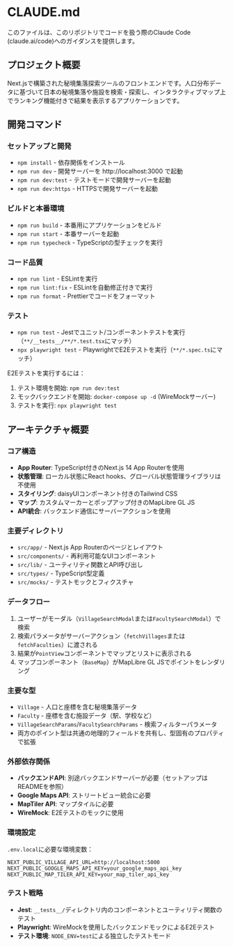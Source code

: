 # CLAUDE.md

このファイルは、このリポジトリでコードを扱う際のClaude Code (claude.ai/code)へのガイダンスを提供します。

## プロジェクト概要

Next.jsで構築された秘境集落探索ツールのフロントエンドです。人口分布データに基づいて日本の秘境集落や施設を検索・探索し、インタラクティブマップ上でランキング機能付きで結果を表示するアプリケーションです。

## 開発コマンド

### セットアップと開発
- `npm install` - 依存関係をインストール
- `npm run dev` - 開発サーバーを http://localhost:3000 で起動
- `npm run dev:test` - テストモードで開発サーバーを起動
- `npm run dev:https` - HTTPSで開発サーバーを起動

### ビルドと本番環境
- `npm run build` - 本番用にアプリケーションをビルド
- `npm run start` - 本番サーバーを起動
- `npm run typecheck` - TypeScriptの型チェックを実行

### コード品質
- `npm run lint` - ESLintを実行
- `npm run lint:fix` - ESLintを自動修正付きで実行
- `npm run format` - Prettierでコードをフォーマット

### テスト
- `npm run test` - Jestでユニット/コンポーネントテストを実行（`**/__tests__/**/*.test.tsx`にマッチ）
- `npx playwright test` - PlaywrightでE2Eテストを実行（`**/*.spec.ts`にマッチ）

E2Eテストを実行するには：
1. テスト環境を開始: `npm run dev:test`
2. モックバックエンドを開始: `docker-compose up -d` (WireMockサーバー)
3. テストを実行: `npx playwright test`

## アーキテクチャ概要

### コア構造
- **App Router**: TypeScript付きのNext.js 14 App Routerを使用
- **状態管理**: ローカル状態にReact hooks、グローバル状態管理ライブラリは不使用
- **スタイリング**: daisyUIコンポーネント付きのTailwind CSS
- **マップ**: カスタムマーカーとポップアップ付きのMapLibre GL JS
- **API統合**: バックエンド通信にサーバーアクションを使用

### 主要ディレクトリ
- `src/app/` - Next.js App Routerのページとレイアウト
- `src/components/` - 再利用可能なUIコンポーネント
- `src/lib/` - ユーティリティ関数とAPI呼び出し
- `src/types/` - TypeScript型定義
- `src/mocks/` - テストモックとフィクスチャ

### データフロー
1. ユーザーがモーダル（`VillageSearchModal`または`FacultySearchModal`）で検索
2. 検索パラメータがサーバーアクション（`fetchVillages`または`fetchFaculties`）に渡される
3. 結果が`PointView`コンポーネントでマップとリストに表示される
4. マップコンポーネント（`BaseMap`）がMapLibre GL JSでポイントをレンダリング

### 主要な型
- `Village` - 人口と座標を含む秘境集落データ
- `Faculty` - 座標を含む施設データ（駅、学校など）
- `VillageSearchParams`/`FacultySearchParams` - 検索フィルターパラメータ
- 両方のポイント型は共通の地理的フィールドを共有し、型固有のプロパティで拡張

### 外部依存関係
- **バックエンドAPI**: 別途バックエンドサーバーが必要（セットアップはREADMEを参照）
- **Google Maps API**: ストリートビュー統合に必要
- **MapTiler API**: マップタイルに必要
- **WireMock**: E2Eテストのモックに使用

### 環境設定
`.env.local`に必要な環境変数：
```
NEXT_PUBLIC_VILLAGE_API_URL=http://localhost:5000
NEXT_PUBLIC_GOOGLE_MAPS_API_KEY=your_google_maps_api_key
NEXT_PUBLIC_MAP_TILER_API_KEY=your_map_tiler_api_key
```

### テスト戦略
- **Jest**: `__tests__/`ディレクトリ内のコンポーネントとユーティリティ関数のテスト
- **Playwright**: WireMockを使用したバックエンドモックによるE2Eテスト
- **テスト環境**: `NODE_ENV=test`による独立したテストモード